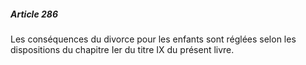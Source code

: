 ##### Article 286

Les conséquences du divorce pour les enfants sont réglées selon les dispositions du chapitre Ier du titre IX du présent livre.

